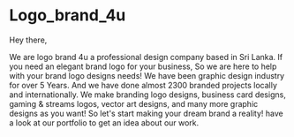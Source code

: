 # Logo_brand_4u
Hey there, 

We are logo brand 4u a professional design company based in Sri Lanka. 
If you need an elegant brand logo for your business, So we are here to help with your brand logo designs needs! 
We have been graphic design industry for over 5 Years. And we have done almost 2300 branded projects locally and internationally. 
We make branding logo designs, business card designs, gaming &amp; streams logos, vector art designs, and many more graphic designs as you want! 
So let's start making your dream brand a reality! have a look at our portfolio to get an idea about our work.
